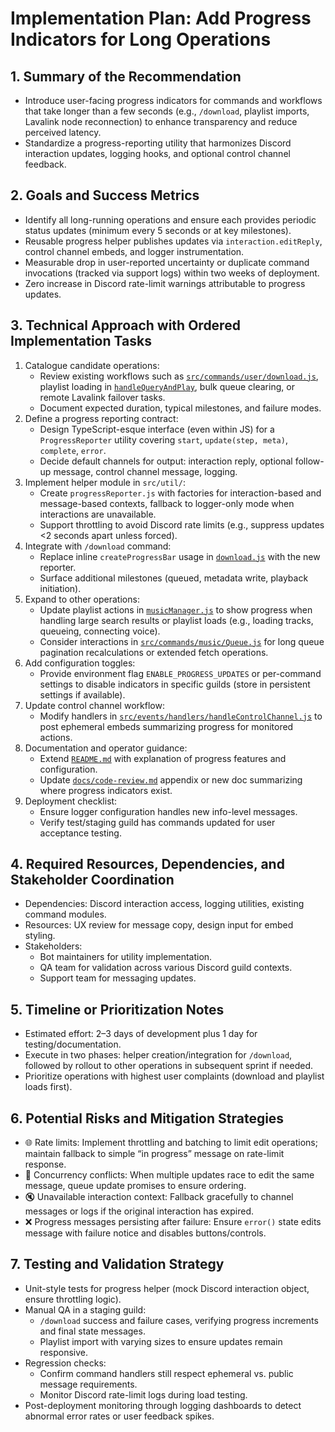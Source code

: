 # Implementation Plan: Add Progress Indicators for Long Operations

## 1. Summary of the Recommendation
- Introduce user-facing progress indicators for commands and workflows that take longer than a few seconds (e.g., `/download`, playlist imports, Lavalink node reconnection) to enhance transparency and reduce perceived latency.
- Standardize a progress-reporting utility that harmonizes Discord interaction updates, logging hooks, and optional control channel feedback.

## 2. Goals and Success Metrics
- Identify all long-running operations and ensure each provides periodic status updates (minimum every 5 seconds or at key milestones).
- Reusable progress helper publishes updates via `interaction.editReply`, control channel embeds, and logger instrumentation.
- Measurable drop in user-reported uncertainty or duplicate command invocations (tracked via support logs) within two weeks of deployment.
- Zero increase in Discord rate-limit warnings attributable to progress updates.

## 3. Technical Approach with Ordered Implementation Tasks
1. Catalogue candidate operations:
   - Review existing workflows such as [`src/commands/user/download.js`](src/commands/user/download.js:1), playlist loading in [`handleQueryAndPlay`](src/util/musicManager.js:1), bulk queue clearing, or remote Lavalink failover tasks.
   - Document expected duration, typical milestones, and failure modes.
2. Define a progress reporting contract:
   - Design TypeScript-esque interface (even within JS) for a `ProgressReporter` utility covering `start`, `update(step, meta)`, `complete`, `error`.
   - Decide default channels for output: interaction reply, optional follow-up message, control channel message, logging.
3. Implement helper module in `src/util/`:
   - Create `progressReporter.js` with factories for interaction-based and message-based contexts, fallback to logger-only mode when interactions are unavailable.
   - Support throttling to avoid Discord rate limits (e.g., suppress updates <2 seconds apart unless forced).
4. Integrate with `/download` command:
   - Replace inline `createProgressBar` usage in [`download.js`](src/commands/user/download.js:13) with the new reporter.
   - Surface additional milestones (queued, metadata write, playback initiation).
5. Expand to other operations:
   - Update playlist actions in [`musicManager.js`](src/util/musicManager.js:1) to show progress when handling large search results or playlist loads (e.g., loading tracks, queueing, connecting voice).
   - Consider interactions in [`src/commands/music/Queue.js`](src/commands/music/Queue.js:18) for long queue pagination recalculations or extended fetch operations.
6. Add configuration toggles:
   - Provide environment flag `ENABLE_PROGRESS_UPDATES` or per-command settings to disable indicators in specific guilds (store in persistent settings if available).
7. Update control channel workflow:
   - Modify handlers in [`src/events/handlers/handleControlChannel.js`](src/events/handlers/handleControlChannel.js:1) to post ephemeral embeds summarizing progress for monitored actions.
8. Documentation and operator guidance:
   - Extend [`README.md`](README.md:1) with explanation of progress features and configuration.
   - Update [`docs/code-review.md`](docs/code-review.md:1) appendix or new doc summarizing where progress indicators exist.
9. Deployment checklist:
   - Ensure logger configuration handles new info-level messages.
   - Verify test/staging guild has commands updated for user acceptance testing.

## 4. Required Resources, Dependencies, and Stakeholder Coordination
- Dependencies: Discord interaction access, logging utilities, existing command modules.
- Resources: UX review for message copy, design input for embed styling.
- Stakeholders:
  - Bot maintainers for utility implementation.
  - QA team for validation across various Discord guild contexts.
  - Support team for messaging updates.

## 5. Timeline or Prioritization Notes
- Estimated effort: 2–3 days of development plus 1 day for testing/documentation.
- Execute in two phases: helper creation/integration for `/download`, followed by rollout to other operations in subsequent sprint if needed.
- Prioritize operations with highest user complaints (download and playlist loads first).

## 6. Potential Risks and Mitigation Strategies
- 🌐 Rate limits: Implement throttling and batching to limit edit operations; maintain fallback to simple “in progress” message on rate-limit response.
- 🔁 Concurrency conflicts: When multiple updates race to edit the same message, queue update promises to ensure ordering.
- 🔇 Unavailable interaction context: Fallback gracefully to channel messages or logs if the original interaction has expired.
- ❌ Progress messages persisting after failure: Ensure `error()` state edits message with failure notice and disables buttons/controls.

## 7. Testing and Validation Strategy
- Unit-style tests for progress helper (mock Discord interaction object, ensure throttling logic).
- Manual QA in a staging guild:
  - `/download` success and failure cases, verifying progress increments and final state messages.
  - Playlist import with varying sizes to ensure updates remain responsive.
- Regression checks:
  - Confirm command handlers still respect ephemeral vs. public message requirements.
  - Monitor Discord rate-limit logs during load testing.
- Post-deployment monitoring through logging dashboards to detect abnormal error rates or user feedback spikes.